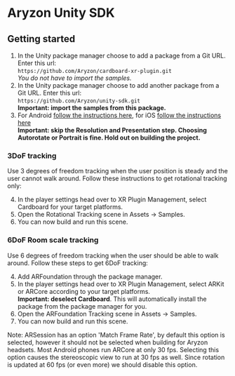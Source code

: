 # Aryzon Unity SDK
## Getting started
1. In the Unity package manager choose to add a package from a Git URL. Enter this url:<br>`https://github.com/Aryzon/cardboard-xr-plugin.git`<br>*You do not have to import the samples.*
2. In the Unity package manager choose to add another package from a Git URL. Enter this url:<br>`https://github.com/Aryzon/unity-sdk.git`<br>**Important: import the samples from this package.**
3. For Android [follow the instructions here](https://developers.google.com/cardboard/develop/unity/quickstart#player_settings), for iOS [follow the instructions here](https://developers.google.com/cardboard/develop/unity/quickstart#player_settings_2)<br>**Important: skip the Resolution and Presentation step. Choosing Autorotate or Portrait is fine. Hold out on building the project.**

### 3DoF tracking
Use 3 degrees of freedom tracking when the user position is steady and the user cannot walk around. Follow these instructions to get rotational tracking only:

4. In the player settings head over to XR Plugin Management, select Cardboard for your target platforms.
5. Open the Rotational Tracking scene in Assets -> Samples.
6. You can now build and run this scene.

### 6DoF Room scale tracking
Use 6 degrees of freedom tracking when the user should be able to walk around. Follow these steps to get 6DoF tracking:

4. Add ARFoundation through the package manager.
5. In the player settings head over to XR Plugin Management, select ARKit or ARCore according to your target platforms.<br>**Important: deselect Cardboard**. This will automatically install the package from the package manager for you.
6. Open the ARFoundation Tracking scene in Assets -> Samples.
7. You can now build and run this scene.

Note: ARSession has an option 'Match Frame Rate', by default this option is selected, however it should not be selected when building for Aryzon headsets. Most Android phones run ARCore at only 30 fps. Selecting this option causes the stereoscopic view to run at 30 fps as well. Since rotation is updated at 60 fps (or even more) we should disable this option.
